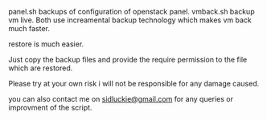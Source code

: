 panel.sh backups of configuration of openstack panel.
vmback.sh backup vm live.
Both use increamental backup technology which makes vm back much faster.

restore is much easier.

Just copy the backup files and provide the require permission to the file which are restored.

Please try at your own risk i will not be responsible for any damage caused.

you can also contact me on sidluckie@gmail.com for any queries or improvment of the script.

